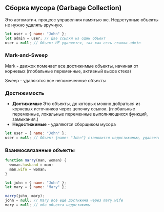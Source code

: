 

## Сборка мусора (Garbage Collection)

Это автоматич. процесс управелния памятью жс. Недоступные объекты не нужно удалять вручную.


```javascript
let user = { name: "John" };
let admin = user; // Две ссылки на один объект
user = null; // Объект НЕ удаляется, так как есть ссылка admin
```
### Mark-and-Sweep
Mark - движок помечает все достижимые объекты, начиная от корневых (глобальные переменные, активный вызов стека)

Sweep - удаляются все непомеченные объекты

### **Достижимость**
- **Достижимые** 
Это объекты, до которых можно добраться из корневых источников через цепочку ссылок. (глобальные переменные, локальные переменные выполняющихся функций, замыкания.)
- **Недостижимые** - удаляются сборщиком мусора


```javascript
let user = { name: "John" };
user = null; // Объект {name: "John"} становится недостижимым, удаляется
```

### Взаимосвязанные объекты
```javascript
function marry(man, woman) {
  woman.husband = man;
  man.wife = woman;
}

let john = { name: "John" };
let mary = { name: "Mary" };

marry(john, mary);
john = null; // Mary всё ещё достижима через mary.wife
mary = null; // оба объекта недостижимы
```




